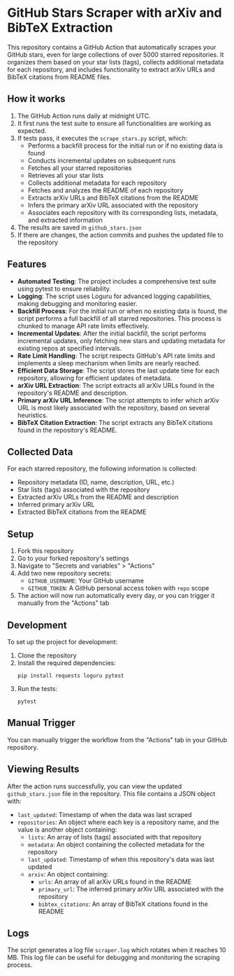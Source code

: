 # GitHub Stars Scraper with arXiv and BibTeX Extraction

This repository contains a GitHub Action that automatically scrapes your GitHub stars, even for large collections of over 5000 starred repositories. It organizes them based on your star lists (tags), collects additional metadata for each repository, and includes functionality to extract arXiv URLs and BibTeX citations from README files.

## How it works

1. The GitHub Action runs daily at midnight UTC.
2. It first runs the test suite to ensure all functionalities are working as expected.
3. If tests pass, it executes the `scrape_stars.py` script, which:
   - Performs a backfill process for the initial run or if no existing data is found
   - Conducts incremental updates on subsequent runs
   - Fetches all your starred repositories
   - Retrieves all your star lists
   - Collects additional metadata for each repository
   - Fetches and analyzes the README of each repository
   - Extracts arXiv URLs and BibTeX citations from the README
   - Infers the primary arXiv URL associated with the repository
   - Associates each repository with its corresponding lists, metadata, and extracted information
4. The results are saved in `github_stars.json`
5. If there are changes, the action commits and pushes the updated file to the repository

## Features

- **Automated Testing**: The project includes a comprehensive test suite using pytest to ensure reliability.
- **Logging**: The script uses Loguru for advanced logging capabilities, making debugging and monitoring easier.
- **Backfill Process**: For the initial run or when no existing data is found, the script performs a full backfill of all starred repositories. This process is chunked to manage API rate limits effectively.
- **Incremental Updates**: After the initial backfill, the script performs incremental updates, only fetching new stars and updating metadata for existing repos at specified intervals.
- **Rate Limit Handling**: The script respects GitHub's API rate limits and implements a sleep mechanism when limits are nearly reached.
- **Efficient Data Storage**: The script stores the last update time for each repository, allowing for efficient updates of metadata.
- **arXiv URL Extraction**: The script extracts all arXiv URLs found in the repository's README and description.
- **Primary arXiv URL Inference**: The script attempts to infer which arXiv URL is most likely associated with the repository, based on several heuristics.
- **BibTeX Citation Extraction**: The script extracts any BibTeX citations found in the repository's README.

## Collected Data

For each starred repository, the following information is collected:

- Repository metadata (ID, name, description, URL, etc.)
- Star lists (tags) associated with the repository
- Extracted arXiv URLs from the README and description
- Inferred primary arXiv URL
- Extracted BibTeX citations from the README

## Setup

1. Fork this repository
2. Go to your forked repository's settings
3. Navigate to "Secrets and variables" > "Actions"
4. Add two new repository secrets:
   - `GITHUB_USERNAME`: Your GitHub username
   - `GITHUB_TOKEN`: A GitHub personal access token with `repo` scope
5. The action will now run automatically every day, or you can trigger it manually from the "Actions" tab

## Development

To set up the project for development:

1. Clone the repository
2. Install the required dependencies:
   ```
   pip install requests loguru pytest
   ```
3. Run the tests:
   ```
   pytest
   ```

## Manual Trigger

You can manually trigger the workflow from the "Actions" tab in your GitHub repository.

## Viewing Results

After the action runs successfully, you can view the updated `github_stars.json` file in the repository. This file contains a JSON object with:

- `last_updated`: Timestamp of when the data was last scraped
- `repositories`: An object where each key is a repository name, and the value is another object containing:
  - `lists`: An array of lists (tags) associated with that repository
  - `metadata`: An object containing the collected metadata for the repository
  - `last_updated`: Timestamp of when this repository's data was last updated
  - `arxiv`: An object containing:
    - `urls`: An array of all arXiv URLs found in the README
    - `primary_url`: The inferred primary arXiv URL associated with the repository
    - `bibtex_citations`: An array of BibTeX citations found in the README

## Logs

The script generates a log file `scraper.log` which rotates when it reaches 10 MB. This log file can be useful for debugging and monitoring the scraping process.
